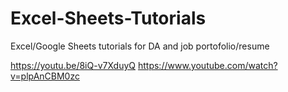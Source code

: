 # Excel-Sheets-Tutorials
Excel/Google Sheets tutorials for DA and job portofolio/resume

https://youtu.be/8iQ-v7XduyQ
https://www.youtube.com/watch?v=plpAnCBM0zc
